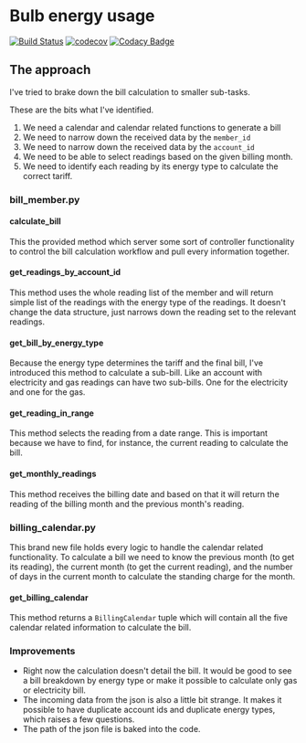 # Bulb energy usage

[![Build Status](https://travis-ci.org/dev-11/bulb-energy-usage.svg?branch=master)](https://travis-ci.org/dev-11/bulb-energy-usage)
[![codecov](https://codecov.io/gh/dev-11/bulb-energy-usage/branch/master/graph/badge.svg)](https://codecov.io/gh/dev-11/bulb-energy-usage)
[![Codacy Badge](https://api.codacy.com/project/badge/Grade/6f88c1e279884955b167a9a94b6530b4)](https://www.codacy.com/manual/dev-11/bulb-energy-usage?utm_source=github.com&amp;utm_medium=referral&amp;utm_content=dev-11/bulb-energy-usage&amp;utm_campaign=Badge_Grade)

## The approach
I've tried to brake down the bill calculation to smaller sub-tasks.

These are the bits what I've identified.

1.  We need a calendar and calendar related functions to generate a bill
2.  We need to narrow down the received data by the `member_id`
3.  We need to narrow down the received data by the `account_id`
4.  We need to be able to select readings based on the given billing month.
5.  We need to identify each reading by its energy type to calculate the correct tariff.


### bill_member.py

#### calculate_bill

This the provided method which server some sort of controller functionality to control the bill calculation workflow and pull every information together. 

#### get_readings_by_account_id

This method uses the whole reading list of the member and will return simple list of the readings with the energy type of the readings. It doesn't change the data structure, just narrows down the reading set to the relevant readings. 

#### get_bill_by_energy_type

Because the energy type determines the tariff and the final bill, I've introduced this method to calculate a sub-bill. Like an account with electricity and gas readings can have two sub-bills. One for the electricity and one for the gas.

#### get_reading_in_range

This method selects the reading from a date range. This is important because we have to find, for instance, the current reading to calculate the bill.

#### get_monthly_readings

This method receives the billing date and based on that it will return the reading of the billing month and the previous month's reading.

### billing_calendar.py

This brand new file holds every logic to handle the calendar related functionality. To calculate a bill we need to know the previous month (to get its reading), the current month (to get the current reading), and the number of days in the current month to calculate the standing charge for the month. 

#### get_billing_calendar

This method returns a `BillingCalendar` tuple which will contain all the five calendar related information to calculate the bill. 

### Improvements

-   Right now the calculation doesn't detail the bill. It would be good to see a bill breakdown by energy type or make it possible to calculate only gas or electricity bill.
-   The incoming data from the json is also a little bit strange. It makes it possible to have duplicate account ids and duplicate energy types, which raises a few questions.
-   The path of the json file is baked into the code. 
